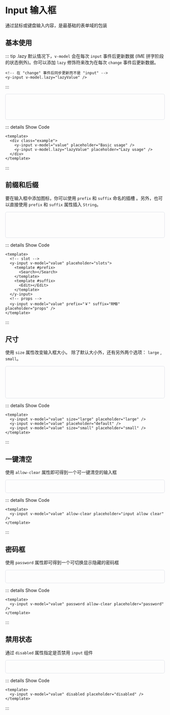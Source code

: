 # Input 输入框

通过鼠标或键盘输入内容，是最基础的表单域的包装

## 基本使用

::: tip .lazy
默认情况下，`v-model` 会在每次 `input` 事件后更新数据 (IME 拼字阶段的状态例外)。你可以添加 `lazy` 修饰符来改为在每次 `change` 事件后更新数据。

<script setup lang="ts">
import { ref, watchEffect } from "vue";

const value = ref("");
const lazyValue = ref("");
watchEffect(() => {
  console.log("value:", value.value);
});
watchEffect(() => {
  console.log("lazyValue:", lazyValue.value);
});
</script>

```vue
<!-- 在 "change" 事件后同步更新而不是 "input" -->
<y-input v-model.lazy="lazyValue" />
```

:::

<div class="example">
  <div class="item">
    <y-input v-model="value" placeholder="Basic usage" />
  </div>
  <div class="item">
    <y-input v-model.lazy="lazyValue" placeholder="Lazy usage" />
  </div>
</div>

::: details Show Code

```vue
<template>
  <div class="example">
    <y-input v-model="value" placeholder="Basic usage" />
    <y-input v-model.lazy="lazyValue" placeholder="Lazy usage" />
  </div>
</template>
```

:::

## 前缀和后缀

要在输入框中添加图标，你可以使用 `prefix` 和 `suffix` 命名的插槽 。另外，也可以直接使用 `prefix` 和 `suffix` 属性插入 `String`。

<div class="example">
  <!-- slot -->
  <div class="item">
    <y-input v-model="value" placeholder="slots">
      <template #prefix>
        <Search></Search>
      </template>
      <template #suffix>
        <Edit></Edit>
      </template>
    </y-input>
  </div>
  <!-- props -->
  <div class="item">
    <y-input v-model="value" prefix="￥" suffix="RMB" placeholder="props" />
  </div>
</div>

::: details Show Code

```vue
<template>
  <!-- slot -->
  <y-input v-model="value" placeholder="slots">
    <template #prefix>
      <Search></Search>
    </template>
    <template #suffix>
      <Edit></Edit>
    </template>
  </y-input>
  <!-- props -->
  <y-input v-model="value" prefix="￥" suffix="RMB" placeholder="props" />
</template>
```

:::

## 尺寸

使用 `size` 属性改变输入框大小。 除了默认大小外，还有另外两个选项： `large` , `small`。

<div class="example">
  <div class="item">
    <y-input v-model="value" size="large" placeholder="large" />
  </div>
  <div class="item">
    <y-input v-model="value" placeholder="default" />
  </div>
  <div class="item">
    <y-input v-model="value" size="small" placeholder="small" />
  </div>
</div>

::: details Show Code

```vue
<template>
  <y-input v-model="value" size="large" placeholder="large" />
  <y-input v-model="value" placeholder="default" />
  <y-input v-model="value" size="small" placeholder="small" />
</template>
```

:::

## 一键清空

使用 `allow-clear` 属性即可得到一个可一键清空的输入框

<div class="example">
  <y-input v-model="value" allow-clear placeholder="input allow  clear" />
</div>

::: details Show Code

```vue
<template>
  <y-input v-model="value" allow-clear placeholder="input allow clear" />
</template>
```

:::

## 密码框

使用 `password` 属性即可得到一个可切换显示隐藏的密码框

<div class="example">
  <y-input v-model="value" password allow-clear placeholder="password" />
</div>

::: details Show Code

```vue
<template>
  <y-input v-model="value" password allow-clear placeholder="password" />
</template>
```

:::

## 禁用状态

通过 `disabled` 属性指定是否禁用 `input` 组件

<div class="example">
  <y-input v-model="value" disabled placeholder="disabled" />
</div>

::: details Show Code

```vue
<template>
  <y-input v-model="value" disabled placeholder="disabled" />
</template>
```

:::

<!-- <div class="example">
  <div class="item">
  </div>
  <div class="item">
  </div>
</div> -->

<style scoped>
  .example {
    display: flex;
    flex-direction: column;
    border: 1px solid #dcdfe6;
    border-radius: 5px;
    padding:20px;
  }
  .example .item {
    margin: 10px 0;
  } 
</style>
